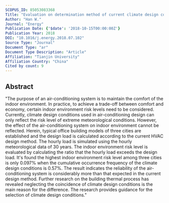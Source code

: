 ```yaml
---
SCOPUS_ID: 85053083368
Title: "Evaluation on determination method of current climate design conditions in China based on indoor thermal environment risk level"
Author: "Han W."
Journal: "Energy"
Publication Date: {'$date': '2018-10-15T00:00:00Z'}
Publication Year: 2018
DOI: "10.1016/j.energy.2018.07.102"
Source Type: "Journal"
Document Type: "ar"
Document Type Description: "Article"
Affiliation: "Tianjin University"
Affiliation Country: "China"
Cited by count: 9
---
```


## Abstract
"The purpose of an air-conditioning system is to maintain the comfort of the indoor environment. In practice, to achieve a trade-off between comfort and economy, certain indoor environment risk levels need to be considered. Currently, climate design conditions used in air-conditioning design can only reflect the risk level of extreme meteorological conditions. However, the effect of the air-conditioning system on indoor environment cannot be reflected. Herein, typical office building models of three cities are established and the design load is calculated according to the current HVAC design method. The hourly load is simulated using the hourly meteorological data of 30 years. The indoor environment risk level is evaluated by calculating the ratio that the hourly load exceeds the design load. It's found the highest indoor environment risk level among three cities is only 0.097% when the cumulative occurrence frequency of the climate design conditions is 0.57%. The result indicates the reliability of the air-conditioning system is considerably more than that expected in the current design method. Further research on the building thermal process has revealed neglecting the coincidence of climate design conditions is the main reason for the difference. The research provides guidance for the selection of climate design conditions."
